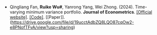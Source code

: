 - Qingliang Fan, <strong>Ruike Wu#</strong>, Yanrong Yang, Wei Zhong. (2024). Time-varying minimum variance portfolio. <strong>Journal of Econometrics</strong>. [[Official website]](https://www.sciencedirect.com/science/article/abs/pii/S0304407622001646). [[Code]](https://github.com/RuikeWu/TV-MVP). [[Paper]].(https://drive.google.com/file/d/19ucctAdbZQ8LQO87cqOw2-e8PNofTFvA/view?usp=sharing)
